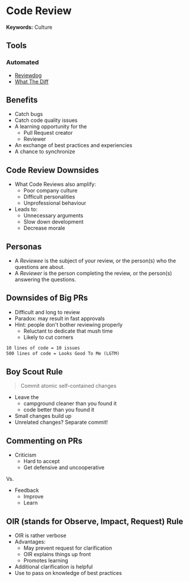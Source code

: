 # Code Review

**Keywords:** Culture

## Tools

### Automated

- [Reviewdog](/reviewdog.md)
- [What The Diff](https://whatthediff.ai)

## Benefits

- Catch bugs
- Catch code quality issues
- A learning opportunity for the
  - Pull Request creator
  - Reviewer
- An exchange of best practices and experiencies
- A chance to synchronize

## Code Review Downsides

- What Code Reviews also amplify:
  - Poor company culture
  - Difficult personalities
  - Unprofessional behaviour
- Leads to:
  - Unnecessary arguments
  - Slow down development
  - Decrease morale

## Personas

- A _Reviewee_ is the subject of your review, or the person(s) who the questions are about.
- A _Reviewer_ is the person completing the review, or the person(s) answering the questions.

## Downsides of Big PRs

- Difficult and long to review
- Paradox: may result in fast approvals
- Hint: people don't bother reviewing properly
  - Reluctant to dedicate that mush time
  - Likely to cut corners

```txt
10 lines of code = 10 issues
500 lines of code = Looks Good To Me (LGTM)
```

## Boy Scout Rule

> Commit atomic self-contained changes

- Leave the
  - campground cleaner than you found it
  - code better than you found it
- Small changes build up
- Unrelated changes? Separate commit!

## Commenting on PRs

- Criticism
  - Hard to accept
  - Get defensive and uncooperative

Vs.

- Feedback
  - Improve
  - Learn

## OIR (stands for Observe, Impact, Request) Rule

- OIR is rather verbose
- Advantages:
  - May prevent request for clarification
  - OIR explains things up front
  - Promotes learning
- Additional clarification is helpful
- Use to pass on knowledge of best practices
